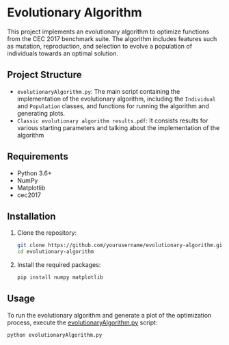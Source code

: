 # Evolutionary Algorithm

This project implements an evolutionary algorithm to optimize functions from the CEC 2017 benchmark suite. The algorithm includes features such as mutation, reproduction, and selection to evolve a population of individuals towards an optimal solution.

## Project Structure

- `evolutionaryAlgorithm.py`: The main script containing the implementation of the evolutionary algorithm, including the `Individual` and `Population` classes, and functions for running the algorithm and generating plots.
- `Classic evolutionary algorithm results.pdf`: It consists results for various starting parameters and talking about the implementation of the algorithm

## Requirements

- Python 3.6+
- NumPy
- Matplotlib
- cec2017

## Installation

1. Clone the repository:
    ```sh
    git clone https://github.com/yourusername/evolutionary-algorithm.git
    cd evolutionary-algorithm
    ```

2. Install the required packages:
    ```sh
    pip install numpy matplotlib
    ```

## Usage

To run the evolutionary algorithm and generate a plot of the optimization process, execute the [evolutionaryAlgorithm.py](http://_vscodecontentref_/0) script:

```sh
python evolutionaryAlgorithm.py
